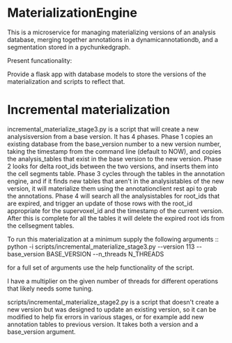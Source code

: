 # MaterializationEngine

This is a microservice for managing materializing versions of an analysis database,  merging together annotations in a dynamicannotationdb, and a segmentation stored in a pychunkedgraph.  

Present funcationality:

Provide a flask app with database models to store the versions of the materialization and scripts to reflect that.

# Incremental materialization

incremental_materialize_stage3.py is a script that will create a new analysisversion from a base version. It has 4 phases.  Phase 1 copies an existing database from the base_version number to a new version number, taking the timestamp from the command line (default to NOW), and copies the analysis_tables that exist in the base version to the new version.  Phase 2 looks for delta root_ids between the two versions, and inserts them into the cell segments table. Phase 3 cycles through the tables in the annotation engine, and if it finds new tables that aren't in the analysistables of the new version, it will materialize them using the annotationclient rest api to grab the annotations.  Phase 4 will search all the analysistables for root_ids that are expired, and trigger an update of those rows with the root_id appropriate for the supervoxel_id and the timestamp of the current version.  After this is complete for all the tables it will delete the expired root ids from the cellsegment tables.

To run this materialization at a minimum supply the following arguments
::
    python -i scripts/incremental_materialize_stage3.py --version 113 --base_version BASE_VERSION --n_threads N_THREADS

for a full set of arguments use the help functionality of the script.

I have a multiplier on the given number of threads for different operations that likely needs some tuning.

scripts/incremental_materialize_stage2.py is a script that doesn't create a new version but was designed to update an existing version, so it can be modified to help fix errors in various stages, or for example add new annotation tables to previous version. 
It takes both a version and a base_version argument.  